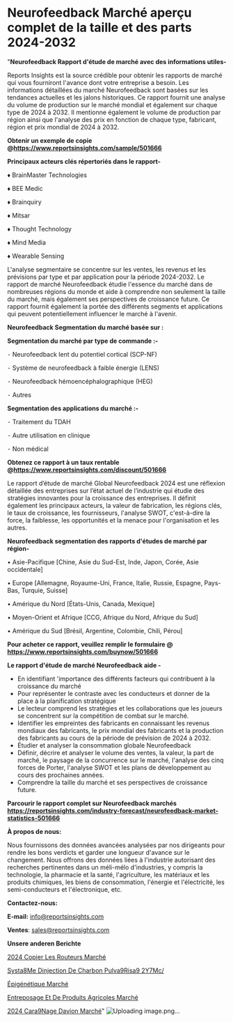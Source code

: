 # Neurofeedback Marché aperçu complet de la taille et des parts 2024-2032

"<strong>Neurofeedback Rapport d'étude de marché avec des informations utiles-</strong>

Reports Insights est la source crédible pour obtenir les rapports de marché qui vous fourniront l'avance dont votre entreprise a besoin. Les informations détaillées du marché Neurofeedback sont basées sur les tendances actuelles et les jalons historiques. Ce rapport fournit une analyse du volume de production sur le marché mondial et également sur chaque type de 2024 à 2032. Il mentionne également le volume de production par région ainsi que l'analyse des prix en fonction de chaque type, fabricant, région et prix mondial de 2024 à 2032.

<strong><b>Obtenir un exemple de copie @</b></strong><a href=https://www.reportsinsights.com/sample/501666><strong><b>https://www.reportsinsights.com/sample/501666</b></strong></a>

<b>Principaux acteurs clés répertoriés dans le rapport-</b>

<b> </b>♦ BrainMaster Technologies

♦ BEE Medic

♦ Brainquiry

♦ Mitsar

♦ Thought Technology

♦ Mind Media

♦ Wearable Sensing

L'analyse segmentaire se concentre sur les ventes, les revenus et les prévisions par type et par application pour la période 2024-2032. Le rapport de marché Neurofeedback étudie l'essence du marché dans de nombreuses régions du monde et aide à comprendre non seulement la taille du marché, mais également ses perspectives de croissance future. Ce rapport fournit également la portée des différents segments et applications qui peuvent potentiellement influencer le marché à l'avenir.

<strong>Neurofeedback Segmentation du marché basée sur :</strong>

<strong>Segmentation du marché par type de commande :-</strong>

⁃ Neurofeedback lent du potentiel cortical (SCP-NF)

⁃ Système de neurofeedback à faible énergie (LENS)

⁃ Neurofeedback hémoencéphalographique (HEG)

⁃ Autres

<strong>Segmentation des applications du marché :-</strong>

⁃ Traitement du TDAH

⁃ Autre utilisation en clinique

⁃ Non médical

<strong><b>Obtenez ce rapport à un taux rentable @</b></strong><a href=https://www.reportsinsights.com/discount/501666><strong><b>https://www.reportsinsights.com/discount/501666</b></strong></a>

Le rapport d’étude de marché Global Neurofeedback 2024 est une réflexion détaillée des entreprises sur l’état actuel de l’industrie qui étudie des stratégies innovantes pour la croissance des entreprises. Il définit également les principaux acteurs, la valeur de fabrication, les régions clés, le taux de croissance, les fournisseurs, l'analyse SWOT, c'est-à-dire la force, la faiblesse, les opportunités et la menace pour l'organisation et les autres.

<strong>Neurofeedback segmentation des rapports d'études de marché par région-</strong>

• Asie-Pacifique [Chine, Asie du Sud-Est, Inde, Japon, Corée, Asie occidentale]

• Europe [Allemagne, Royaume-Uni, France, Italie, Russie, Espagne, Pays-Bas, Turquie, Suisse]

• Amérique du Nord [États-Unis, Canada, Mexique]

• Moyen-Orient et Afrique [CCG, Afrique du Nord, Afrique du Sud]

• Amérique du Sud [Brésil, Argentine, Colombie, Chili, Pérou]

<strong>Pour acheter ce rapport, veuillez remplir le formulaire @   <a href=https://www.reportsinsights.com/buynow/501666>https://www.reportsinsights.com/buynow/501666</a></strong>

<strong>Le rapport d'étude de marché Neurofeedback aide -</strong>
<ul>
  <li>En identifiant 'importance des différents facteurs qui contribuent à la croissance du marché</li>
  <li>Pour représenter le contraste avec les conducteurs et donner de la place à la planification stratégique</li>
  <li>Le lecteur comprend les stratégies et les collaborations que les joueurs se concentrent sur la compétition de combat sur le marché.</li>
  <li>Identifier les empreintes des fabricants en connaissant les revenus mondiaux des fabricants, le prix mondial des fabricants et la production des fabricants au cours de la période de prévision de 2024 à 2032.</li>
  <li>Étudier et analyser la consommation globale Neurofeedback</li>
  <li>Définir, décrire et analyser le volume des ventes, la valeur, la part de marché, le paysage de la concurrence sur le marché, l'analyse des cinq forces de Porter, l'analyse SWOT et les plans de développement au cours des prochaines années.</li>
  <li>Comprendre la taille du marché et ses perspectives de croissance future.</li>
</ul>

<strong>Parcourir le rapport complet sur Neurofeedback marchés <a href=https://reportsinsights.com/industry-forecast/neurofeedback-market-statistics-501666>https://reportsinsights.com/industry-forecast/neurofeedback-market-statistics-501666</a></strong>

<strong>À propos de nous:</strong>

Nous fournissons des données avancées analysées par nos dirigeants pour rendre les bons verdicts et garder une longueur d'avance sur le changement. Nous offrons des données liées à l'industrie autorisant des recherches pertinentes dans un méli-mélo d'industries, y compris la technologie, la pharmacie et la santé, l'agriculture, les matériaux et les produits chimiques, les biens de consommation, l'énergie et l'électricité, les semi-conducteurs et l'électronique, etc.

<strong>Contactez-nous:</strong>

<strong>E-mail:</strong> <a href=mailto:info@reportsinsights.com>info@reportsinsights.com</a>

<strong>Ventes</strong>: <a href=mailto:sales@reportsinsights.com>sales@reportsinsights.com</a>

<strong>Unsere anderen Berichte</strong>

<a href=https://www.linkedin.com/pulse/2024-copier-les-routeurs-march%C3%A9-tendances-nxe6c/>2024 Copier Les Routeurs Marché</a>

<a href=https://www.linkedin.com/pulse/syst%C3%A8me-dinjection-de-charbon-pulv%C3%A9ris%C3%A9-2y7mc/>Systa8Me Dinjection De Charbon Pulva9Risa9 2Y7Mc/</a>

<a href=https://www.linkedin.com/pulse/épigénétique-marché-analyse-des-applications-xbckc/>Épigénétique Marché</a>

<a href=https://www.linkedin.com/pulse/entreposage-et-de-produits-agricoles-march%C3%A9-analyse-dgnjc/>Entreposage Et De Produits Agricoles Marché</a>

<a href=https://www.linkedin.com/pulse/2024-car%C3%A9nage-davion-march%C3%A9-analyse-historique-idwgc/>2024 Cara9Nage Davion Marché</a>"
![Uploading image.png…]()
